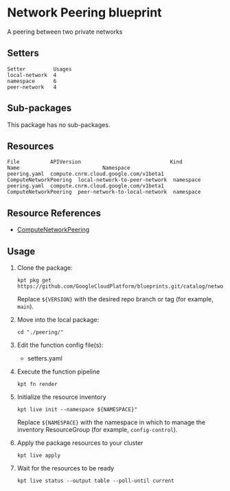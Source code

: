 # Network Peering blueprint

A peering between two private networks

## Setters

```
Setter         Usages
local-network  4
namespace      6
peer-network   4
```

## Sub-packages

This package has no sub-packages.

## Resources

```
File          APIVersion                             Kind                   Name                           Namespace
peering.yaml  compute.cnrm.cloud.google.com/v1beta1  ComputeNetworkPeering  local-network-to-peer-network  namespace
peering.yaml  compute.cnrm.cloud.google.com/v1beta1  ComputeNetworkPeering  peer-network-to-local-network  namespace
```

## Resource References

- [ComputeNetworkPeering](https://cloud.google.com/config-connector/docs/reference/resource-docs/compute/computenetworkpeering)

## Usage

1.  Clone the package:
    ```
    kpt pkg get https://github.com/GoogleCloudPlatform/blueprints.git/catalog/networking/peering@${VERSION}
    ```
    Replace `${VERSION}` with the desired repo branch or tag
    (for example, `main`).

1.  Move into the local package:
    ```
    cd "./peering/"
    ```

1.  Edit the function config file(s):
    - setters.yaml

1.  Execute the function pipeline
    ```
    kpt fn render
    ```

1.  Initialize the resource inventory
    ```
    kpt live init --namespace ${NAMESPACE}"
    ```
    Replace `${NAMESPACE}` with the namespace in which to manage
    the inventory ResourceGroup (for example, `config-control`).

1.  Apply the package resources to your cluster
    ```
    kpt live apply
    ```

1.  Wait for the resources to be ready
    ```
    kpt live status --output table --poll-until current
    ```

